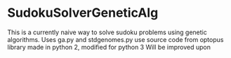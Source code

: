 # SudokuSolverGeneticAlg

This is a currently naive way to solve sudoku problems using genetic algorithms.
Uses ga.py and stdgenomes.py use source code from optopus library made in python 2, modified for python 3
Will be improved upon
